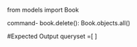 from models import Book

command-
book.delete():
Book.objects.all()

#Expected Output
 queryset =[ ]
